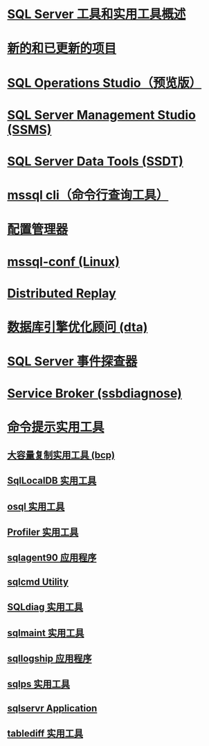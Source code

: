 
# [SQL Server 工具和实用工具概述](../tools/overview-sql-tools.md)
# [新的和已更新的项目](new-updated-tools.md)

# [SQL Operations Studio（预览版）](../sql-operations-studio/what-is.md)

# [SQL Server Management Studio (SSMS)](../ssms/download-sql-server-management-studio-ssms.md)

# [SQL Server Data Tools (SSDT)](../ssdt/download-sql-server-data-tools-ssdt.md)

# [mssql cli（命令行查询工具）](mssql-cli.md)

# [配置管理器](../tools/configuration-manager/sql-server-configuration-manager-help.md)
# [mssql-conf (Linux)](../linux/sql-server-linux-configure-mssql-conf.md)
# [Distributed Replay](../tools/distributed-replay/install-distributed-replay-overview.md)
# [数据库引擎优化顾问 (dta)](../tools/dta/dta-utility.md)
# [SQL Server 事件探查器](../tools/sql-server-profiler/sql-server-profiler.md)
# [Service Broker (ssbdiagnose)](../tools/ssbdiagnose/ssbdiagnose-utility-service-broker.md)

# [命令提示实用工具](command-prompt-utility-reference-database-engine.md)  
## [大容量复制实用工具 (bcp)](bcp-utility.md)  
## [SqlLocalDB 实用工具](sqllocaldb-utility.md)  
## [osql 实用工具](osql-utility.md)  
## [Profiler 实用工具](profiler-utility.md)  
## [sqlagent90 应用程序](sqlagent90-application.md)  
## [sqlcmd Utility](sqlcmd-utility.md)  
## [SQLdiag 实用工具](sqldiag-utility.md)  
## [sqlmaint 实用工具](sqlmaint-utility.md)  
## [sqllogship 应用程序](sqllogship-application.md)  
## [sqlps 实用工具](sqlps-utility.md)  
## [sqlservr Application](sqlservr-application.md)  
## [tablediff 实用工具](tablediff-utility.md)